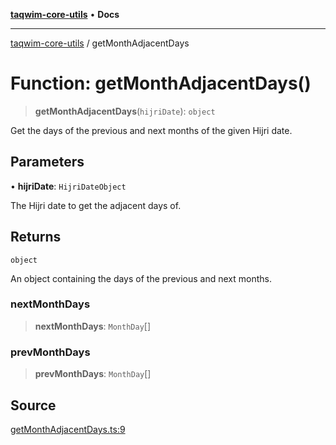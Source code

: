 [**taqwim-core-utils**](../README.md) • **Docs**

***

[taqwim-core-utils](../globals.md) / getMonthAdjacentDays

# Function: getMonthAdjacentDays()

> **getMonthAdjacentDays**(`hijriDate`): `object`

Get the days of the previous and next months of the given Hijri date.

## Parameters

• **hijriDate**: `HijriDateObject`

The Hijri date to get the adjacent days of.

## Returns

`object`

An object containing the days of the previous and next months.

### nextMonthDays

> **nextMonthDays**: `MonthDay`[]

### prevMonthDays

> **prevMonthDays**: `MonthDay`[]

## Source

[getMonthAdjacentDays.ts:9](https://github.com/boussadjra/taqwim/blob/a16e0483140d22a326ae33586f5bfb208d318d3e/packages/core-utils/src/lib/getMonthAdjacentDays.ts#L9)
